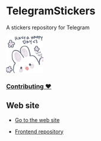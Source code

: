 # TelegramStickers

A stickers repository for Telegram

![Sticker Example](./Aesthetic%20Drawings/Icon.png)

### [Contributing ❤️](./CONTRIBUTING.md)  

## Web site

- [Go to the web site](http://telegram-stickers-frontend.vercel.app/)

- [Frontend repository](https://github.com/GalletaOreo98/TelegramStickers-Frontend)
